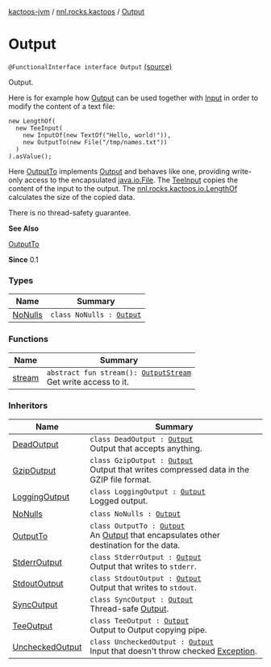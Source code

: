 [kactoos-jvm](../../index.md) / [nnl.rocks.kactoos](../index.md) / [Output](./index.md)

# Output

`@FunctionalInterface interface Output` [(source)](https://github.com/neonailol/kactoos/blob/master/kactoos-jvm/src/main/kotlin/nnl/rocks/kactoos/Output.kt#L37)

Output.

Here is for example how [Output](./index.md) can be used
together with [Input](../-input/index.md) in order to modify the content
of a text file:

```
new LengthOf(
  new TeeInput(
    new InputOf(new TextOf("Hello, world!")),
    new OutputTo(new File("/tmp/names.txt"))
  )
).asValue();
```

Here [OutputTo](../../nnl.rocks.kactoos.io/-output-to/index.md) implements [Output](./index.md) and behaves like
one, providing write-only access to the encapsulated
[java.io.File](http://docs.oracle.com/javase/8/docs/api/java/io/File.html). The [TeeInput](../../nnl.rocks.kactoos.io/-tee-input/index.md) copies the content of the
input to the output. The [nnl.rocks.kactoos.io.LengthOf](../../nnl.rocks.kactoos.io/-length-of/index.md)
calculates the size of the copied data.

There is no thread-safety guarantee.

**See Also**

[OutputTo](../../nnl.rocks.kactoos.io/-output-to/index.md)

**Since**
0.1

### Types

| Name | Summary |
|---|---|
| [NoNulls](-no-nulls/index.md) | `class NoNulls : `[`Output`](./index.md) |

### Functions

| Name | Summary |
|---|---|
| [stream](stream.md) | `abstract fun stream(): `[`OutputStream`](http://docs.oracle.com/javase/8/docs/api/java/io/OutputStream.html)<br>Get write access to it. |

### Inheritors

| Name | Summary |
|---|---|
| [DeadOutput](../../nnl.rocks.kactoos.io/-dead-output/index.md) | `class DeadOutput : `[`Output`](./index.md)<br>Output that accepts anything. |
| [GzipOutput](../../nnl.rocks.kactoos.io/-gzip-output/index.md) | `class GzipOutput : `[`Output`](./index.md)<br>Output that writes compressed data in the GZIP file format. |
| [LoggingOutput](../../nnl.rocks.kactoos.io/-logging-output/index.md) | `class LoggingOutput : `[`Output`](./index.md)<br>Logged output. |
| [NoNulls](-no-nulls/index.md) | `class NoNulls : `[`Output`](./index.md) |
| [OutputTo](../../nnl.rocks.kactoos.io/-output-to/index.md) | `class OutputTo : `[`Output`](./index.md)<br>An [Output](./index.md) that encapsulates other destination for the data. |
| [StderrOutput](../../nnl.rocks.kactoos.io/-stderr-output/index.md) | `class StderrOutput : `[`Output`](./index.md)<br>Output that writes to `stderr`. |
| [StdoutOutput](../../nnl.rocks.kactoos.io/-stdout-output/index.md) | `class StdoutOutput : `[`Output`](./index.md)<br>Output that writes to `stdout`. |
| [SyncOutput](../../nnl.rocks.kactoos.io/-sync-output/index.md) | `class SyncOutput : `[`Output`](./index.md)<br>Thread-safe [Output](./index.md). |
| [TeeOutput](../../nnl.rocks.kactoos.io/-tee-output/index.md) | `class TeeOutput : `[`Output`](./index.md)<br>Output to Output copying pipe. |
| [UncheckedOutput](../../nnl.rocks.kactoos.io/-unchecked-output/index.md) | `class UncheckedOutput : `[`Output`](./index.md)<br>Input that doesn't throw checked [Exception](https://kotlinlang.org/api/latest/jvm/stdlib/kotlin/-exception/index.html). |
